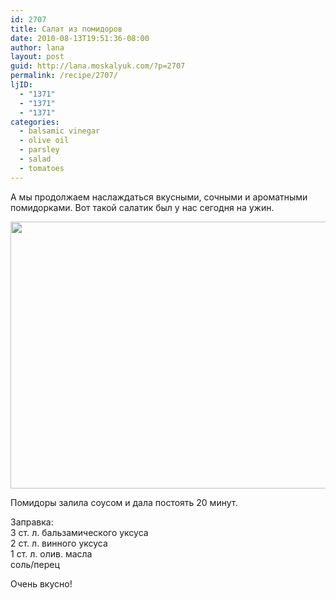 ```yaml
---
id: 2707
title: Салат из помидоров
date: 2010-08-13T19:51:36-08:00
author: lana
layout: post
guid: http://lana.moskalyuk.com/?p=2707
permalink: /recipe/2707/
ljID:
  - "1371"
  - "1371"
  - "1371"
categories:
  - balsamic vinegar
  - olive oil
  - parsley
  - salad
  - tomatoes
---
```

А мы продолжаем наслаждаться вкусными, сочными и ароматными помидорками. Вот такой салатик был у нас сегодня на ужин.

<img loading="lazy" class="alignnone" title="tomato salad" src="http://farm5.static.flickr.com/4078/4889892200_1fc94dbcc3_z.jpg" alt="" width="640" height="427" /> 

Помидоры залила соусом и дала постоять 20 минут.

Заправка:  
3 ст. л. бальзамического уксуса  
2 ст. л. винного уксуса  
1 ст. л. олив. масла  
соль/перец

Очень вкусно!